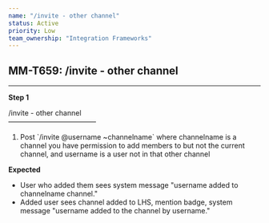 ```yaml
---
name: "/invite - other channel"
status: Active
priority: Low
team_ownership: "Integration Frameworks"
---
```


## MM-T659: /invite - other channel

---

**Step 1**

/invite - other channel\
–––––––––––––––––––––––––

1. Post \`/invite @username \~channelname\` where channelname is a channel you have permission to add members to but not the current channel, and username is a user not in that other channel

**Expected**

- User who added them sees system message "username added to channelname channel."
- Added user sees channel added to LHS, mention badge, system message "username added to the channel by username."
